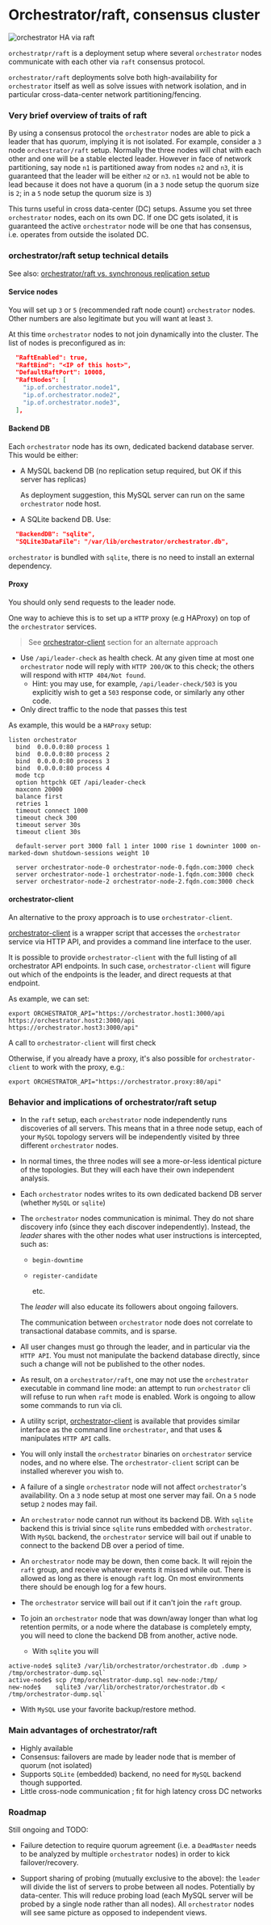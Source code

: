 # Orchestrator/raft, consensus cluster

![orchestrator HA via raft](images/orchestrator-ha--raft.png)

`orchestratpr/raft` is a deployment setup where several `orchestrator` nodes communicate with each other via `raft` consensus protocol.

`orchestrator/raft` deployments solve both high-availability for `orchestrator` itself as well as solve issues with network isolation, and in particular cross-data-center network partitioning/fencing.

### Very brief overview of traits of raft

By using a consensus protocol the `orchestrator` nodes are able to pick a leader that has _quorum_, implying it is not isolated. For example, consider a `3` node `orchestrator/raft` setup. Normally the three nodes will chat with each other and one will be a stable elected leader. However in face of network partitioning, say node `n1` is partitioned away from nodes `n2` and `n3`, it is guaranteed that the leader will be either `n2` or `n3`. `n1` would not be able to lead because it does not have a quorum (in a `3` node setup the quorum size is `2`; in a `5` node setup the quorum size is `3`)

This turns useful in cross data-center (DC) setups. Assume you set three `orchestrator` nodes, each on its own DC. If one DC gets isolated, it is guaranteed the active `orchestrator` node will be one that has consensus, i.e. operates from outside the isolated DC.

### orchestrator/raft setup technical details

See also: [orchestrator/raft vs. synchronous replication setup](raft-vs-sync-repl.md)

#### Service nodes

You will set up `3` or `5` (recommended raft node count) `orchestrator` nodes. Other numbers are also legitimate but you will want at least `3`.

At this time `orchestrator` nodes to not join dynamically into the cluster. The list of nodes is preconfigured as in:

```json
  "RaftEnabled": true,
  "RaftBind": "<IP of this host>",
  "DefaultRaftPort": 10008,
  "RaftNodes": [
    "ip.of.orchestrator.node1",
    "ip.of.orchestrator.node2",
    "ip.of.orchestrator.node3",
  ],
```

#### Backend DB

Each `orchestrator` node has its own, dedicated backend database server. This would be either:

- A MySQL backend DB (no replication setup required, but OK if this server has replicas)

  As deployment suggestion, this MySQL server can run on the same `orchestrator` node host.

- A SQLite backend DB. Use:
```json
  "BackendDB": "sqlite",
  "SQLite3DataFile": "/var/lib/orchestrator/orchestrator.db",
```

`orchestrator` is bundled with `sqlite`, there is no need to install an external dependency.

#### Proxy

You should only send requests to the leader node.

One way to achieve this is to set up a `HTTP` proxy (e.g HAProxy) on top of the `orchestrator` services.

> See [orchestrator-client](#orchestrator-client) section for an alternate approach

- Use `/api/leader-check` as health check. At any given time at most one `orchestrator` node will reply with `HTTP 200/OK` to this check; the others will respond with `HTTP 404/Not found`.
  - Hint: you may use, for example, `/api/leader-check/503` is you explicitly wish to get a `503` response code, or similarly any other code.
- Only direct traffic to the node that passes this test

As example, this would be a `HAProxy` setup:

```
listen orchestrator
  bind  0.0.0.0:80 process 1
  bind  0.0.0.0:80 process 2
  bind  0.0.0.0:80 process 3
  bind  0.0.0.0:80 process 4
  mode tcp
  option httpchk GET /api/leader-check
  maxconn 20000
  balance first
  retries 1
  timeout connect 1000
  timeout check 300
  timeout server 30s
  timeout client 30s

  default-server port 3000 fall 1 inter 1000 rise 1 downinter 1000 on-marked-down shutdown-sessions weight 10

  server orchestrator-node-0 orchestrator-node-0.fqdn.com:3000 check
  server orchestrator-node-1 orchestrator-node-1.fqdn.com:3000 check
  server orchestrator-node-2 orchestrator-node-2.fqdn.com:3000 check
```

#### orchestrator-client

An alternative to the proxy approach is to use `orchestrator-client`.

[orchestrator-client](orchestrator-client.md) is a wrapper script that accesses the `orchestrator` service via HTTP API, and provides a command line interface to the user.

It is possible to provide `orchestrator-client` with the full listing of all orchestrator API endpoints. In such case, `orchestrator-client` will figure out which of the endpoints is the leader, and direct requests at that endpoint.

As example, we can set:

```shell
export ORCHESTRATOR_API="https://orchestrator.host1:3000/api https://orchestrator.host2:3000/api https://orchestrator.host3:3000/api"
```

A call to `orchestrator-client` will first check

Otherwise, if you already have a proxy, it's also possible for `orchestrator-client` to work with the proxy, e.g.:

```shell
export ORCHESTRATOR_API="https://orchestrator.proxy:80/api"
```

### Behavior and implications of orchestrator/raft setup

- In the `raft` setup, each `orchestrator` node independently runs discoveries of all servers. This means that in a three node setup, each of your `MySQL` topology servers will be independently visited by three different `orchestrator` nodes.

- In normal times, the three nodes will see a more-or-less identical picture of the topologies. But they will each have their own independent analysis.

- Each `orchestrator` nodes writes to its own dedicated backend DB server (whether `MySQL` or `sqlite`)

- The `orchestrator` nodes communication is minimal. They do not share discovery info (since they each discover independently). Instead, the _leader_ shares with the other nodes what user instructions is intercepted, such as:

  - `begin-downtime`
  - `register-candidate`

    etc.

  The _leader_ will also educate its followers about ongoing failovers.

  The communication between `orchestrator` node does not correlate to transactional database commits, and is sparse.

- All user changes must go through the leader, and in particular via the `HTTP API`. You must not manipulate the backend database directly, since such a change will not be published to the other nodes.

- As result, on a `orchestrator/raft`, one may not use the `orchestrator` executable in command line mode: an attempt to run `orchestrator` cli will refuse to run when `raft` mode is enabled. Work is ongoing to allow some commands to run via cli.

- A utility script, [orchestrator-client](orchestrator-client.md) is available that provides similar interface as the command line `orchestrator`, and that uses & manipulates `HTTP API` calls.

- You will only install the `orchestrator` binaries on `orchestrator` service nodes, and no where else. The `orchestrator-client` script can be installed wherever you wish to.

- A failure of a single `orchestrator` node will not affect `orchestrator`'s availability. On a `3` node setup at most one server may fail. On a `5` node setup `2` nodes may fail.

- An `orchestrator` node cannot run without its backend DB. With `sqlite` backend this is trivial since `sqlite` runs embedded with `orchestrator`. With `MySQL` backend, the `orchestrator` service will bail out if unable to connect to the backend DB over a period of time.

- An `orchestrator` node may be down, then come back. It will rejoin the `raft` group, and receive whatever events it missed while out. There is allowed as long as there is enough `raft` log. On most environments there should be enough log for a few hours.

- The `orchestrator` service will bail out if it can't join the `raft` group.

- To join an `orchestrator` node that was down/away longer than what log retention permits, or a node where the database is completely empty, you will need to clone the backend DB from another, active node.

  - With `sqlite` you will

```
active-node$ sqlite3 /var/lib/orchestrator/orchestrator.db .dump > /tmp/orchestrator-dump.sql`
active-node$ scp /tmp/orchestrator-dump.sql new-node:/tmp/
new-node$    sqlite3 /var/lib/orchestrator/orchestrator.db < /tmp/orchestrator-dump.sql`
```

  - With `MySQL` use your favorite backup/restore method.

### Main advantages of orchestrator/raft

- Highly available
- Consensus: failovers are made by leader node that is member of quorum (not isolated)
- Supports `SQLite` (embedded) backend, no need for `MySQL` backend though supported.
- Little cross-node communication ; fit for high latency cross DC networks

### Roadmap

Still ongoing and TODO:

- Failure detection to require quorum agreement (i.e. a `DeadMaster` needs to be analyzed by multiple `orchestrator` nodes) in order to kick failover/recovery.

- Support sharing of probing (mutually exclusive to the above): the `leader` will divide the list of servers to probe between all nodes. Potentially by data-center. This will reduce probing load (each MySQL server will be probed by a single node rather than all nodes). All `orchestrator` nodes will see same picture as opposed to independent views.
